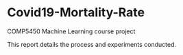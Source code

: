 # Covid19-Mortality-Rate
COMP5450 Machine Learning course project


This report details the process and experiments conducted. 
